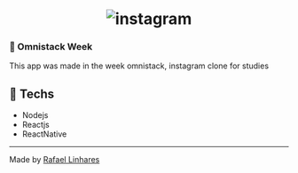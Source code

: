 <h1 align="center">
    <img alt="instagram" src="https://encrypted-tbn0.gstatic.com/images?q=tbn%3AANd9GcQOVbnJG6kUiXU3vQxyHrUXu2gvqBtR78pLt-mciXHVkLWE9igF&usqp=CAU" />
</h1>

### :rocket: Omnistack Week 

This app was made in the week omnistack, instagram clone for studies

## :robot: Techs

- Nodejs
- Reactjs
- ReactNative

---------------------------------------------------------------------------------------------------------------------------------------------------------------

Made by [Rafael Linhares](https://www.linkedin.com/in/rafael-linhares-js/)


